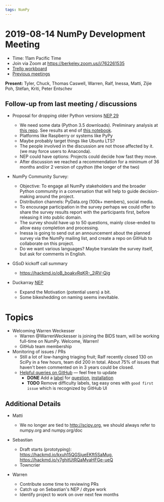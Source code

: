```yaml
---
tags: NumPy
---
```


# 2019-08-14 NumPy Development Meeting

- Time: 11am Pacific Time
- Join via Zoom at https://berkeley.zoom.us/j/762261535
- [Trello workboard](https://trello.com/b/Azg4fYZH/numpy-at-bids)
- [Previous meetings](https://github.com/BIDS-numpy/docs/tree/master/status_meetings)

**Present:** Tyler, Chuck, Thomas Caswell, Warren, Ralf, Inessa, Matti, Zijie Poh, Stéfan, Kriti, Peter Entschev


## Follow-up from last meeting / discussions

- Proposal for dropping older Python versions [NEP 29](https://github.com/numpy/numpy/pull/14086/files)
    - We need some data (Python 3.5 downloads).  Preliminary analysis at [this repo](https://github.com/matthew-brett/pypi-by-distro).  See results at end of [this notebook](https://github.com/matthew-brett/pypi-by-distro/blob/master/analyze_pypi_downloads.ipynb).
    - Platforms like Raspberry or systems like PyPy
    - Maybe probably target things like Ubuntu LTS?
    - The people involved in the discussion are not those affected by it. (we may force users to Anaconda).
    - NEP could have options: Projects could decide how fast they move.
    - After discussion we reached a recommendation for a minimum of 36 months and/or 2 version of cpython (the longer of the two)

- NumPy Community Survey:
    - Objective: To engage all NumPy stakeholders and the broader Python community in a conversation that will help to guide decision-making around the project.
    - Distribution channels: PyData.org (100k+ members), social media.
    - To encourage participation in the survey perhaps we could offer to share the survey results report with the participants first, before releasing it into public domain.
    - The survey should have up to 50 questions, mainly close-ended to allow easy completion and processing.
    - Inessa is going to send out an announcement about the planned survey via the NumPy mailing list, and create a repo on GitHub to collaborate on this project.
    -  Do we want various languages? Maybe translate the survey itself, but ask for comments in English.


- GSoD kickoff call summary
  - https://hackmd.io/oB_boakvRqKR-_2jRV-Qjg

- Duckarray [NEP](https://github.com/numpy/numpy/blob/master/doc/neps/nep-0030-duck-array-protocol.rst)
    - Expand the Motivation (potential users) a bit.
    - Some bikeshedding on naming seems inevitable.


# Topics

- Welcoming Warren Weckesser
    - Warren @WarrenWeckesser is joining the BIDS team, will be working full-time on NumPy. Welcome, Warren!
    - GitHub team membership 
- Monitoring of issues / PRs
    - Still a lot of low-hanging triaging fruit; Ralf recently closed 130 on SciPy in a few hours, team did 200 in total. About 75% of issues that haven't been commented on in 3 years could be closed.
    - [Helpful queries on GitHub](https://github.com/numpy/numpy/wiki/Github-Queries) — feel free to update
        - **DONE** Add a [label](https://github.com/numpy/numpy/labels) for [question](https://github.com/numpy/numpy/labels/question), [installation](https://github.com/numpy/numpy/labels/installation)
        - **TODO** Remove difficulty labels, tag easy ones with `good first issue` which is recognized by GitHub UI

## Additional Details

- Matti
    - We no longer are tied to http://scipy.org, we should always refer to numpy.org and numpy.org/doc

- Sebastian
    - Draft starts (prototyping): https://hackmd.io/kxuh15QGSjueEKft5SaMug, https://hackmd.io/y7ghitUtRQaMyaHFGe-ueQ
    - Towncrier

- Warren
    - Contribute some time to reviewing PRs
    - Catch up on Sebastian's NEP / dtype work
    - Identify project to work on over next few months

